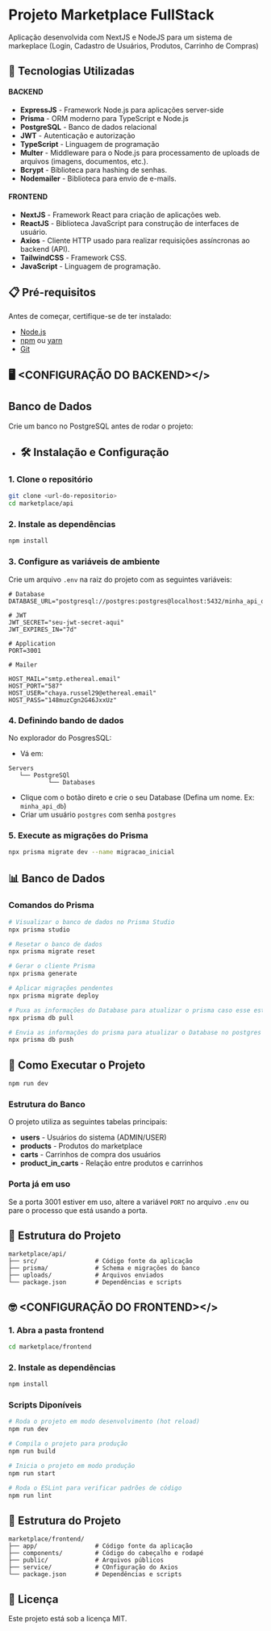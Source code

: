 # Projeto Marketplace FullStack
Aplicação desenvolvida com NextJS e NodeJS para um sistema de markeplace (Login, Cadastro de Usuários, Produtos, Carrinho de Compras)

## 🚀 Tecnologias Utilizadas

#### BACKEND
- **ExpressJS** - Framework Node.js para aplicações server-side
- **Prisma** - ORM moderno para TypeScript e Node.js
- **PostgreSQL** - Banco de dados relacional
- **JWT** - Autenticação e autorização
- **TypeScript** - Linguagem de programação
- **Multer** - Middleware para o Node.js para processamento de uploads de arquivos (imagens, documentos, etc.).
- **Bcrypt** - Biblioteca para hashing de senhas.
- **Nodemailer** - Biblioteca para envio de e-mails.

#### FRONTEND
- **NextJS** - Framework React para criação de aplicações web.
- **ReactJS** - Biblioteca JavaScript para construção de interfaces de usuário.
- **Axios** - Cliente HTTP usado para realizar requisições assíncronas ao backend (API).
- **TailwindCSS** - Framework CSS.
- **JavaScript** - Linguagem de programação.

## 📋 Pré-requisitos

Antes de começar, certifique-se de ter instalado:

- [Node.js](https://nodejs.org/)
- [npm](https://www.npmjs.com/) ou [yarn](https://yarnpkg.com/)
- [Git](https://git-scm.com/)

## 🖥️ <CONFIGURAÇÃO DO BACKEND></>

## Banco de Dados
Crie um banco no PostgreSQL antes de rodar o projeto:

- ## 🛠️ Instalação e Configuração

### 1. Clone o repositório

```bash
git clone <url-do-repositorio>
cd marketplace/api
```

### 2. Instale as dependências

```bash
npm install
```

### 3. Configure as variáveis de ambiente

Crie um arquivo `.env` na raiz do projeto com as seguintes variáveis:

```env
# Database
DATABASE_URL="postgresql://postgres:postgres@localhost:5432/minha_api_db"

# JWT
JWT_SECRET="seu-jwt-secret-aqui"
JWT_EXPIRES_IN="7d"

# Application
PORT=3001

# Mailer

HOST_MAIL="smtp.ethereal.email"
HOST_PORT="587"
HOST_USER="chaya.russel29@ethereal.email"
HOST_PASS="148muzCgn2G46JxxUz"
```

### 4. Definindo bando de dados

No explorador do PosgresSQL:
- Vá em:
```
Servers
   └── PostgreSQl
           └── Databases
```
- Clique com o botão direto e crie o seu Database (Defina um nome. Ex: `minha_api_db`)
- Criar um usuário `postgres` com senha `postgres`

### 5. Execute as migrações do Prisma

```bash
npx prisma migrate dev --name migracao_inicial
```

## 📊 Banco de Dados

### Comandos do Prisma

```bash
# Visualizar o banco de dados no Prisma Studio
npx prisma studio

# Resetar o banco de dados
npx prisma migrate reset

# Gerar o cliente Prisma
npx prisma generate

# Aplicar migrações pendentes
npx prisma migrate deploy

# Puxa as informações do Database para atualizar o prisma caso esse esteja desatualizado 
npx prisma db pull

# Envia as informações do prisma para atualizar o Database no postgres caso esse esteja desatualizado 
npx prisma db push
```

## 🚀 Como Executar o Projeto

```bash
npm run dev
```

### Estrutura do Banco

O projeto utiliza as seguintes tabelas principais:
- **users** - Usuários do sistema (ADMIN/USER)
- **products** - Produtos do marketplace
- **carts** - Carrinhos de compra dos usuários
- **product_in_carts** - Relação entre produtos e carrinhos

### Porta já em uso

Se a porta 3001 estiver em uso, altere a variável `PORT` no arquivo `.env` ou pare o processo que está usando a porta.

## 📝 Estrutura do Projeto

```
marketplace/api/
├── src/                # Código fonte da aplicação
├── prisma/             # Schema e migrações do banco
├── uploads/            # Arquivos enviados
└── package.json        # Dependências e scripts
```

## 🤓 <CONFIGURAÇÃO DO FRONTEND></>

### 1. Abra a pasta frontend

```bash
cd marketplace/frontend
```

### 2. Instale as dependências

```bash
npm install
```

### Scripts Diponíveis

```bash
# Roda o projeto em modo desenvolvimento (hot reload)
npm run dev

# Compila o projeto para produção
npm run build

# Inicia o projeto em modo produção
npm run start

# Roda o ESLint para verificar padrões de código
npm run lint
```

## 📝 Estrutura do Projeto

```
marketplace/frontend/
├── app/                # Código fonte da aplicação
├── components/         # Código do cabeçalho e rodapé
├── public/             # Arquivos públicos
├── service/            # COnfiguração do Axios
└── package.json        # Dependências e scripts
```

## 📄 Licença

Este projeto está sob a licença MIT.
